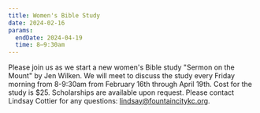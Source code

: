 ```yaml
---
title: Women's Bible Study
date: 2024-02-16
params:
  endDate: 2024-04-19
  time: 8–9:30am
---
```


Please join us as we start a new women's Bible study "Sermon on the Mount" by Jen Wilken. We will meet to discuss the study every Friday morning from 8-9:30am from February 16th through April 19th. Cost for the study is $25. Scholarships are available upon request. Please contact Lindsay Cottier for any questions: lindsay@fountaincitykc.org.

<!--more-->

